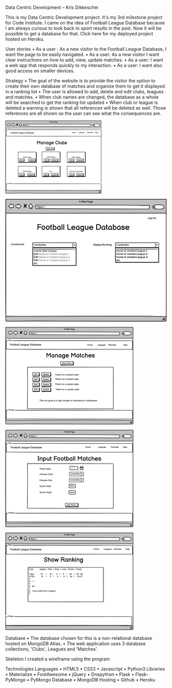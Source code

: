 Data Centric Development – Kris Dikkeschei

This is my Data Centric Development project. It's my 3rd milestone project for Code Institute. I came on the idea of Football League Database because I am always curious to look back to sport results in the past. Now it will be possible to get a database for that.
Click here for my deployed project hosted on Heroku.

User stories
•	As a user : As a new visitor to the Football League Database, I want the page to be easily navigated.
•	As a user: As a new visitor I want clear instructions on how to add, view, update matches.
•	As a user: I want a web app that responds quickly to my interaction.
•	As a user: I want also good access on smaller devices.

Strategy
•	The goal of the website is to provide the visitor the option to create their own database of matches and organize them to get it displayed in a ranking list
•	The user is allowed to add, delete and edit clubs, leagues and matches.
•	When club names are changed, the database as a whole will be searched to get the ranking list updated
•	When club or league is deleted a warning is shown that all references will be deleted as well. Those references are all shown so the user can see what the consequences are.


![front page](https://github.com/Kriz-hub/Football_League_Database/blob/main/static/wireframes/page%201%20home%20small.png)

![Page2](https://github.com/Kriz-hub/Football_League_Database/blob/main/wireframes/page%202%20smaller.png)

![Page3](https://github.com/Kriz-hub/Football_League_Database/blob/main/static/wireframes/page%203%20small.png)

![Page4](https://github.com/Kriz-hub/Football_League_Database/blob/main/static/wireframes/page%204%20small.png)

![Page5](https://github.com/Kriz-hub/Football_League_Database/blob/main/static/wireframes/page%205%20small.png)



Database
•	The database chosen for this is a non-relational database hosted on MongoDB Atlas.
•	The web application uses 3 database collections, 'Clubs', Leagues and 'Matches'.

 Skeleton
I created a wireframe using the program

Technologies
Languages
•	HTML5
•	CSS3
•	Javascript
•	Python3
Libraries
•	Materialize
•	FontAwesome
•	jQuery
•	Dnspython
•	Flask
•	Flask-PyMongo
•	PyMongo
Database
•	MongoDB
Hosting
•	Github
•	Heroku







